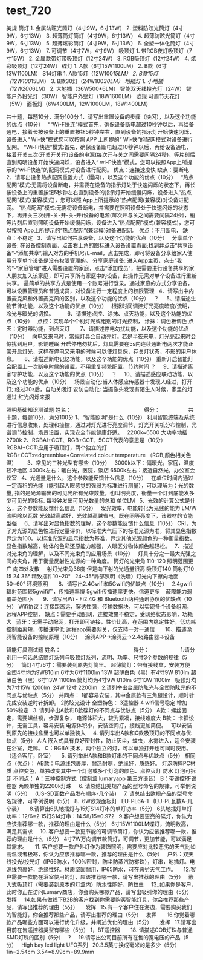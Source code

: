 # test_720

美规
筒灯
1. 金属防眩光筒灯（4寸9W，6寸13W）
2. 塑料防眩光筒灯（4寸9W，6寸13W）
3. 超薄筒灯筒灯（4寸9W，6寸13W）
4. 超薄防眩光筒灯（4寸9W，6寸13W）
5. 超薄炫彩筒灯（4寸9W，6寸13W）
6. 全塑一体化筒灯（4寸9W，6寸13W）
7. 可调节（4寸7W，4寸9W）
吸顶灯
1. 带RGB夜灯吸顶灯（7寸15W）
2. 金属款带灯带吸顶灯（12寸24W）
3. RGB吸顶灯（12寸24W）
4. 炫彩吸顶灯（12寸24W）
碟灯
1. A款（6寸15W1100LM）
2. B款（6寸13W1100LM）
S14灯串
1. A款15灯（12W100*15LM）
2. B款15灯（12W100*15LM）
3. B款30灯（24W100*30LM）
地插灯
1. 小地插（12W200*6LM）
2. 大地插（36W500*6LM）
智能双天线投光灯（24W）
智能户外投光灯（30W）
智能户外壁灯（18W1600LM）
欧规
可调节天花灯（5W）
面板灯（6W400LM，12W1000LM，18W1400LM）


共十题，每题10分，满分100分
1、请写出重置设备的步骤（快闪），以及这个功能的优点（10分）
 
““Wi-F快连”模式首先，确保设备断电超过10秒钟以后，再给备通电，接着长按设备上的重置按钮5秒钟左右，直到设备的指示灯开始快速闪烁，设备进入“ Wi-快”模式您可以按照 APP 上所提的“ Wi-快”的配网模式对设备进行配网。
“Wi-Fi快连”模式:首先，确保设备断电超过10秒钟以后，再给设备通电，接着开关三次(开关开关开)设备的电源(每次开与关之间需要间隔24秒)，等片刻后直到照明设备开始快速闪烁，设备进入“ wi-F快连”模式，您可以按照App上所提示的“wi-F快连”的配网模式对设备进行配网。
优点：连接速度快
缺点：要断电
 
2、请写出设备热点配网重置方式（慢闪），以及这个功能的优点（10分）
 
“热点配网”模式:无需将设备断电，并需要在设备的指示灯处于快速闪烁的状态下，再长按设备上的重置按钮5秒钟左右直到设备的指示灯开始缓慢闪烁，设备进入“热点配网”模式(兼容模式)，您可以照 App上所提示的“热点配网(兼容模)对设备进配网。
“热点配网”模式:无需将设备断电，并需要在照明设备处于快速闪烁的状态下，再开关三次(开-关-开-关-开)设备的电源(每次开与关之间需要间隔24秒》，稍等片刻后直到照明设备开始缓慢闪烁，设备进入“热点配网”模式(兼容模式)，您可以按照 App上所提示的“热点配网”(兼容模)对备进配网。
优点：不用断电，
缺点：不稳定
 
3、请写出如何共享设备，以及这个功能的优点（10分）
 
分享单个设备:
在设备控制页面，点击右上角的图标进入设备设置页面;找到并点击“共享设备”-“添加共享”,输入对方的手机号/E-mail，点击完成，即可将设备分享给家人使用分享单个设备是没有权限管理的。
分享家庭设备:
进入App主页，点击“我的”-“家庭管理”进入需要设置的家庭，点击“添加成员”，把需要进行设备共享的家人朋友加入该家庭，即可共享所有家庭中的设备，此操作无需对单个设备进行重新共享。
最简单的共享方式是使用一个账号进行登录。通过家庭的方式分享设备，可以设置管理员和普通成员，对设备进行一定程度上的权限管理
 
4、请写出中内置麦克风和外置麦克风的区别，以及这个功能的优点（10分）
 
？
 
 
5、请描述生物节律功能，以及这个功能的优点（10分）
 
根据时间调控灯光亮度暗度/流明，冷光与暖光的切换。
 
 
 
 
6、请描述点控、涂抹、点灭功能，以及这个功能的优点（10分）
 
点控：实现单个个别灯光或组别的灯光控制，
涂抹：调色板调色
点灭：定时器功能，到点灭灯
 
 
 
7、请描述停电勿扰功能，以及这个功能的优点（10分）
 
向电又来电时，常规灯具会自动亮灯。若是半夜来电，灯光亮起来时会惊扰到用户，影饷睡眠
开启停电勿扰后，灯具需要在5s内连续通断电两次才能正常开启灯光，这样在停电又来电的时候可以使灯具保，存关灯状态，不影的用户休息。
 
 
8、请描述断电记忆功能，以及这个功能的优点（10分）
重新开启智能灯会配置上一次断电时候的设置。不用重复频繁配置，节约时间
？
 
 
9、请描述离家守护功能，以及这个功能的优点（10分）
 
？
 
 
10、请描述感应联动功能，以及这个功能的优点（10分）
 
场景自动化:当人体感应传感器十发现人经过，打开灯; 经过30s后，自动关闭灯
安防自动化: 当摄像头发现有陌生人时候，家里的灯通过 红光闪烁来报

照明基础知识测试题
姓名：                                                 得分：                  
共十题，每题10分，满分100分
1、“智能照明”是什么（10分）
利用智能终端及系统进行信息收集，处理和操控，通过对灯光进行亮度调节，灯光开关机分布控制，光谱调节控制，场景设置，实现安全节能健康舒适。
 
2200k~6500 大功率地插2700k
2、RGBAI+CCT、RGB+CCT、5CCT代表的意思是（10分）
 
RGBAI+CCT:应用于吸顶灯，两个独立的灯
RGB+CCT:redgreenblue+Correlated colour temperature （RGB,颜色相关色温）
 
 
 
3、常见的三种光型有哪些（10分）
 
3000k以下：偏暖光，家庭，温度较冷地区
4000k左右：暖白光，医院，饭店
6500k左右：接近自然光，办公室会议室
 
4、光通量是什么，这个参数能反馈什么信息（10分）
 
在单位时间内通过一定面积的光能（能引起人眼感觉的强弱为标准进行测量），可以理解为：光的数量, 指的是光源输出的可见光所有光束数量，也叫明亮度，衡量一个灯到底能发多少可见光的指标.
每秒钟发出可见光数量的总和 单位LM
 
5、光效的计算公式是什么，这个参数能反馈什么信息（10分）
 
发光效率，电能转化为光线的能力
LM/W 流明除以瓦数
光效越高越好，光效越高越省电，既在同等亮度下，该器材的节能型强
 
 
6、请写出对显色指数的理解，这个参数能反馈什么信息（10分）
CRI，为了对光源的显色性进行定量评价，以标准大气压下的标准光源为准，将其显色指数界定为100。以标准光源的显示指数为基准，界定其他光源颜色的一种衡量指数。
显色指数越高，物体的色彩还原能力越强，人眼区分物体颜色越轻松。
 
7、描述对光束角的理解，以及不同光束角的应用场景（10分）
 
灯具十分之一最大光强之间的夹角，用于衡量反射性光源的一种角度。
筒灯的光束角 110-120 照明范围更广 向四处发散     射灯光束角36度 但是向下射的光通量很高
吸顶灯140
筒射灯10 15 24 36° 精致摆件10~20°   24~45°局部照明（洗墙）灯光向下擦向地面
50~60° 环境照明  
 
 
8、请写出2.4Gwifi和5Gwifi的优缺点（10分）
 
2.4gwifi辐射范围较5gwifi广，传播速率慢
5gwifi传播速率更快，信道更多    蔽障能力弱 覆盖范围小
 
 
 
9、请写出Wi - Fi2.4G 和 Bluetooth两种通讯协议的优缺点（10分）
Wifi协议：连接距离远，穿透性强，传输数据块，可以实现多个设备组网，远程APP控制，
缺点：需要手动配网，连接效果不稳定，受网络状态影响，功耗大
 
蓝牙：无需手动配网，打开即可链接，性价比高，在范围内稳定性好，低功耗
控制距离短，传播速率低 远程app需要网关，仅支持一对一通信
 
 
 
10、描述涂鸦智能设备的控制原理（10分）
 
涂鸦APP->涂鸦云->2.4g路由器->设备

智能灯具测试题
姓名：                                                 得分：                  
 
1.请分别用一句话总结筒灯系列与吸顶灯系列，流明、功率、尺寸3个参数的规律（5分）
 
筒灯4寸/6寸：需要装到原先灯筒里。
超薄筒灯：带有接线盒，安装方便
全塑4寸均为9W810lm
6寸为6寸1100lm 13W
超薄白色（黑）有4寸9W 810lm
超薄白色（黑）6寸13W 1100lm
筒灯均为4寸9W 810lm 6寸13W 1100lm
 
吸顶灯均为7寸15W 1200lm  24W 12寸 2200lm
 
2.请列举出金属防眩光与全塑防眩光的不同点与优缺点（5分）
共同点：
1都容易安装，其中金属款有三角腿设计，顺时针完成安装逆时针拆卸。
2防眩光设计
全塑特色：
3遥控器
4 wifi信号稳定 增加50%稳定
 
3. 请列举出A款和B款碟灯的不同点与优缺点（5分）
A款：螺丝固定，需要螺丝锁，步骤复杂，
电源体积大，较为紧凑，接线难度大
B款：
卡扣设计，无需工具，容易安装
电源体积小，安装空间打，接线更加简便。
 
可以安装到原先的接线盒里也可以单独装入
 
 
4. 请列举出A款和C款吸顶灯的不同点与优缺点（5分）
A:A 嵌入式具有良好密封性，防止灰尘，蚊虫，水雾进入，适合安装在浴室，走廊。
C：RGBAI技术，两个独立的灯，可以单独打开也可同时使用。（适合客厅，卧室）
 
 
5. 请列举出A款和B款灯串的不同点与优缺点（5分）
相同点（优点）：
AB款：电源线包裹厚，耐热耐寒，绝缘好，质感好。 灯泡防摔PC材质
点控变色，单独改变其中一个灯泡或多个灯泡的颜色、点控灭灯
防水 灯泡可拆卸
不同点：
A：三种控制方式（控制盒 lumaryapp 第三方语音）
B：带遥控RF遥控器 两颗单独的2200k灯珠
 
 
6. 请总结出美规产品的型号命名的规律，可举例说明（5分）
 
(US-SD瓦数产品发布顺序-几个装)
 
 
7. 请总结出欧规产品的型号命名规律，可举例说明（5分）
8. 
6W欧规面板灯   EU-PL6A-1   (EU-PL瓦数A-几个装）
 
 
8.请算出6头地插灯与15灯S14灯串的单灯功率（5分）
6头地插灯单灯功率：12/6=2
15灯S14灯串：14.58/15=0.972
 
9.客户想要更亮的碟灯，你认为应该推荐哪一款，推荐的理由是什么（5分）
6寸15W1100LM蝶灯，流明数高，满足其需求
 
 
10. 客户想要一款更节能的可调节筒灯，你认为应该推荐哪一款，推荐的理由是什么（5分）
4寸7W万向调节款筒灯，可调节，更加节能，可以满足其需求。
 
 
11. 客户想要一款户外灯作为装饰照明，需要应对比较恶劣的天气比如高温或者极寒，你认为应该推荐哪一款，推荐的理由是什么（5分）
 
户外：双天线投光/投光灯（IP66防水，100%密封，防尘防蒸汽防雾珠），灯串，地插灯。电源线包裹好，绝缘性好。材质坚固耐用，IP65防水，可在恶劣天气工作。
 
 
12.客户需要一款能在浴室使用的灯，应该推荐哪一款，请写出推荐的理由（5分）
 
嵌入式吸顶灯（需要装到原本的灯盒内）防水性能好，防蚊虫
 
 
13..如果你是客户，此时你正在访问Lumary商店，你会购买哪款产品，请写出吸引你的理由（5分）
 
发挥
 
 
14.如果有做线下B2B的客户找到你需要购买智能灯具，你会推荐那些产品，请写出推荐的理由（5分）
 
 
发挥
 
15.有一个客户住在海边，需要购买我们的智能灯，你会推荐那些产品，请写出推荐的理由（5分）
 
发挥
 
 
 
16.你觉着哪款产品哪些方面可以进行优化升级，并阐述优化的理由（5分）
 
 
发挥
 
17.请写出目前在售遥控器类型有哪些（5分）
1，BT遥控器
 
 
 
18. 请描述COB灯珠与普通SMD灯珠的区别（5分）
 
?
 
 
19.请写出公司目前所有在售的宽电压的产品（5分）
 
High bay led light
UFO系列
 
20.3.5英寸换成毫米的是多少（5分）
1in=2.54cm
3.54=8.99cm=89.9mm
